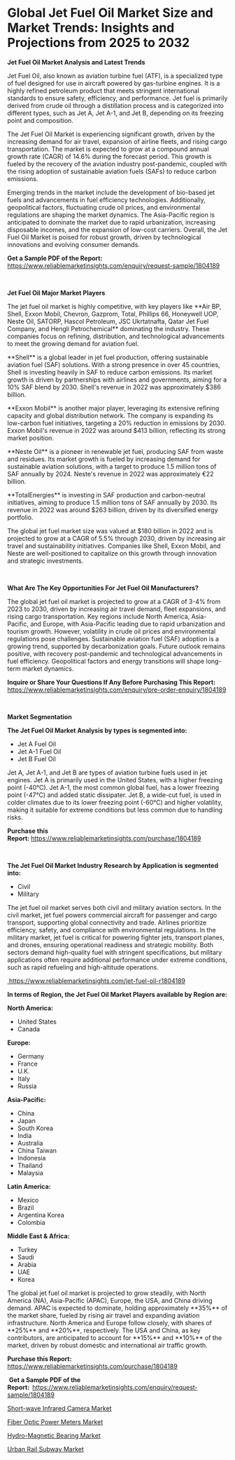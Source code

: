 <p><h1>Global Jet Fuel Oil Market Size and Market Trends: Insights and Projections from 2025 to 2032</h1></p><p><strong>Jet Fuel Oil Market Analysis and Latest Trends</strong></p>
<p><p>Jet Fuel Oil, also known as aviation turbine fuel (ATF), is a specialized type of fuel designed for use in aircraft powered by gas-turbine engines. It is a highly refined petroleum product that meets stringent international standards to ensure safety, efficiency, and performance. Jet fuel is primarily derived from crude oil through a distillation process and is categorized into different types, such as Jet A, Jet A-1, and Jet B, depending on its freezing point and composition.</p><p>The Jet Fuel Oil Market is experiencing significant growth, driven by the increasing demand for air travel, expansion of airline fleets, and rising cargo transportation. The market is expected to grow at a compound annual growth rate (CAGR) of 14.6% during the forecast period. This growth is fueled by the recovery of the aviation industry post-pandemic, coupled with the rising adoption of sustainable aviation fuels (SAFs) to reduce carbon emissions.</p><p>Emerging trends in the market include the development of bio-based jet fuels and advancements in fuel efficiency technologies. Additionally, geopolitical factors, fluctuating crude oil prices, and environmental regulations are shaping the market dynamics. The Asia-Pacific region is anticipated to dominate the market due to rapid urbanization, increasing disposable incomes, and the expansion of low-cost carriers. Overall, the Jet Fuel Oil Market is poised for robust growth, driven by technological innovations and evolving consumer demands.</p></p>
<p><strong>Get a Sample PDF of the Report:&nbsp;</strong> <a href="https://www.reliablemarketinsights.com/enquiry/request-sample/1804189?utm_campaign=1789&utm_medium=2&utm_source=Github&utm_content=ia&utm_term=30012025&utm_id=jet-fuel-oil">https://www.reliablemarketinsights.com/enquiry/request-sample/1804189</a></p>
<p>&nbsp;</p>
<p><strong>Jet Fuel Oil Major Market Players</strong></p>
<p><p>The jet fuel oil market is highly competitive, with key players like **Air BP, Shell, Exxon Mobil, Chevron, Gazprom, Total, Phillips 66, Honeywell UOP, Neste Oil, SATORP, Hascol Petroleum, JSC Ukrtatnafta, Qatar Jet Fuel Company, and Hengli Petrochemical** dominating the industry. These companies focus on refining, distribution, and technological advancements to meet the growing demand for aviation fuel.</p><p>**Shell** is a global leader in jet fuel production, offering sustainable aviation fuel (SAF) solutions. With a strong presence in over 45 countries, Shell is investing heavily in SAF to reduce carbon emissions. Its market growth is driven by partnerships with airlines and governments, aiming for a 10% SAF blend by 2030. Shell's revenue in 2022 was approximately $386 billion.</p><p>**Exxon Mobil** is another major player, leveraging its extensive refining capacity and global distribution network. The company is expanding its low-carbon fuel initiatives, targeting a 20% reduction in emissions by 2030. Exxon Mobil's revenue in 2022 was around $413 billion, reflecting its strong market position.</p><p>**Neste Oil** is a pioneer in renewable jet fuel, producing SAF from waste and residues. Its market growth is fueled by increasing demand for sustainable aviation solutions, with a target to produce 1.5 million tons of SAF annually by 2024. Neste's revenue in 2022 was approximately €22 billion.</p><p>**TotalEnergies** is investing in SAF production and carbon-neutral initiatives, aiming to produce 1.5 million tons of SAF annually by 2030. Its revenue in 2022 was around $263 billion, driven by its diversified energy portfolio.</p><p>The global jet fuel market size was valued at $180 billion in 2022 and is projected to grow at a CAGR of 5.5% through 2030, driven by increasing air travel and sustainability initiatives. Companies like Shell, Exxon Mobil, and Neste are well-positioned to capitalize on this growth through innovation and strategic investments.</p></p>
<p>&nbsp;</p>
<p><strong>What Are The Key Opportunities For Jet Fuel Oil Manufacturers?</strong></p>
<p><p>The global jet fuel oil market is projected to grow at a CAGR of 3-4% from 2023 to 2030, driven by increasing air travel demand, fleet expansions, and rising cargo transportation. Key regions include North America, Asia-Pacific, and Europe, with Asia-Pacific leading due to rapid urbanization and tourism growth. However, volatility in crude oil prices and environmental regulations pose challenges. Sustainable aviation fuel (SAF) adoption is a growing trend, supported by decarbonization goals. Future outlook remains positive, with recovery post-pandemic and technological advancements in fuel efficiency. Geopolitical factors and energy transitions will shape long-term market dynamics.</p></p>
<p><strong>Inquire or Share Your Questions If Any Before Purchasing This Report:</strong> <a href="https://www.reliablemarketinsights.com/enquiry/pre-order-enquiry/1804189?utm_campaign=1789&utm_medium=2&utm_source=Github&utm_content=ia&utm_term=30012025&utm_id=jet-fuel-oil">https://www.reliablemarketinsights.com/enquiry/pre-order-enquiry/1804189</a></p>
<p>&nbsp;</p>
<p><strong>Market Segmentation</strong></p>
<p><strong>The Jet Fuel Oil Market Analysis by types is segmented into:</strong></p>
<p><ul><li>Jet A Fuel Oil</li><li>Jet A-1 Fuel Oil</li><li>Jet B Fuel Oil</li></ul></p>
<p><p>Jet A, Jet A-1, and Jet B are types of aviation turbine fuels used in jet engines. Jet A is primarily used in the United States, with a higher freezing point (-40°C). Jet A-1, the most common global fuel, has a lower freezing point (-47°C) and added static dissipater. Jet B, a wide-cut fuel, is used in colder climates due to its lower freezing point (-60°C) and higher volatility, making it suitable for extreme conditions but less common due to handling risks.</p></p>
<p><strong>Purchase this Report:&nbsp;</strong><a href="https://www.reliablemarketinsights.com/purchase/1804189?utm_campaign=1789&utm_medium=2&utm_source=Github&utm_content=ia&utm_term=30012025&utm_id=jet-fuel-oil">https://www.reliablemarketinsights.com/purchase/1804189</a></p>
<p>&nbsp;</p>
<p><strong>The Jet Fuel Oil Market Industry Research by Application is segmented into:</strong></p>
<p><ul><li>Civil</li><li>Military</li></ul></p>
<p><p>The jet fuel oil market serves both civil and military aviation sectors. In the civil market, jet fuel powers commercial aircraft for passenger and cargo transport, supporting global connectivity and trade. Airlines prioritize efficiency, safety, and compliance with environmental regulations. In the military market, jet fuel is critical for powering fighter jets, transport planes, and drones, ensuring operational readiness and strategic mobility. Both sectors demand high-quality fuel with stringent specifications, but military applications often require additional performance under extreme conditions, such as rapid refueling and high-altitude operations.</p></p>
<p><a href="https://www.reliablemarketinsights.com/jet-fuel-oil-r1804189?utm_campaign=1789&utm_medium=2&utm_source=Github&utm_content=ia&utm_term=30012025&utm_id=jet-fuel-oil">&nbsp;https://www.reliablemarketinsights.com/jet-fuel-oil-r1804189</a></p>
<p><strong>In terms of Region, the Jet Fuel Oil Market Players available by Region are:</strong></p>
<p>
    <p> <strong> North America: </strong>
        <ul>
            <li>United States</li>
            <li>Canada</li>
        </ul>
        </p> 
    <p> <strong> Europe: </strong>
        <ul>
            <li>Germany</li>
            <li>France</li>
            <li>U.K.</li>
            <li>Italy</li>
            <li>Russia</li>
        </ul>
        </p> 
    <p> <strong> Asia-Pacific: </strong>
        <ul>
            <li>China</li>
            <li>Japan</li>
            <li>South Korea</li>
            <li>India</li>
            <li>Australia</li>
            <li>China Taiwan</li>
            <li>Indonesia</li>
            <li>Thailand</li>
            <li>Malaysia</li>
        </ul>
        </p> 
    <p> <strong> Latin America: </strong>
        <ul>
            <li>Mexico</li>
            <li>Brazil</li>
            <li>Argentina Korea</li>
            <li>Colombia</li>
        </ul>
        </p> 
    <p> <strong> Middle East & Africa: </strong>
        <ul>
            <li>Turkey</li>
            <li>Saudi</li>
            <li>Arabia</li>
            <li>UAE</li>
            <li>Korea</li>
        </ul>
    </p>
    </p>
<p><p>The global jet fuel oil market is projected to grow steadily, with North America (NA), Asia-Pacific (APAC), Europe, the USA, and China driving demand. APAC is expected to dominate, holding approximately **35%** of the market share, fueled by rising air travel and expanding aviation infrastructure. North America and Europe follow closely, with shares of **25%** and **20%**, respectively. The USA and China, as key contributors, are anticipated to account for **15%** and **10%** of the market, driven by robust domestic and international air traffic growth.</p></p>
<p><strong>Purchase this Report: </strong><a href="https://www.reliablemarketinsights.com/purchase/1804189?utm_campaign=1789&utm_medium=2&utm_source=Github&utm_content=ia&utm_term=30012025&utm_id=jet-fuel-oil">https://www.reliablemarketinsights.com/purchase/1804189</a></p>
<p>&nbsp;<strong>Get a Sample PDF of the Report:&nbsp;&nbsp;</strong><a href="https://www.reliablemarketinsights.com/enquiry/request-sample/1804189?utm_campaign=1789&utm_medium=2&utm_source=Github&utm_content=ia&utm_term=30012025&utm_id=jet-fuel-oil">https://www.reliablemarketinsights.com/enquiry/request-sample/1804189</a></p>
<p><strong></strong></p>
<p><p><a href="https://www.linkedin.com/pulse/latest-market-research-indicates-rapid-growth-short-wave-a3x2e?utm_campaign=1789&utm_medium=2&utm_source=Github&utm_content=ia&utm_term=30012025&utm_id=jet-fuel-oil">Short-wave Infrared Camera Market</a></p><p><a href="https://www.linkedin.com/pulse/market-growth-revenue-projections-fiber-optic-power-meters-otb3f?utm_campaign=1789&utm_medium=2&utm_source=Github&utm_content=ia&utm_term=30012025&utm_id=jet-fuel-oil">Fiber Optic Power Meters Market</a></p><p><a href="https://www.linkedin.com/pulse/examining-hydro-magnetic-bearing-market-manufacturing-segments-xfbae?utm_campaign=1789&utm_medium=2&utm_source=Github&utm_content=ia&utm_term=30012025&utm_id=jet-fuel-oil">Hydro-Magnetic Bearing Market</a></p><p><a href="https://www.linkedin.com/pulse/urban-rail-subway-industry-growth-opportunities-growing-cagr-qhkje?utm_campaign=1789&utm_medium=2&utm_source=Github&utm_content=ia&utm_term=30012025&utm_id=jet-fuel-oil">Urban Rail Subway Market</a></p></p>